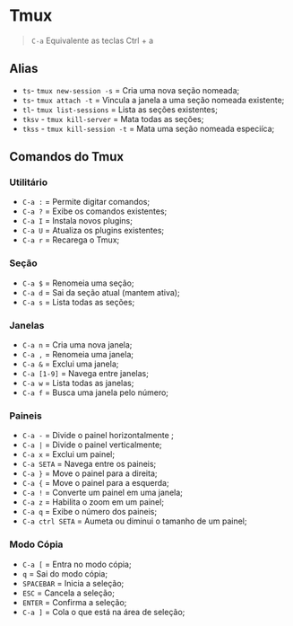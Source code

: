 # Tmux

> `C-a` Equivalente as teclas Ctrl + a

## Alias

* `ts`- `tmux new-session -s` = Cria uma nova seção nomeada;
* `ts`- `tmux attach -t` = Vincula a janela a uma seção nomeada existente;
* `tl`- `tmux list-sessions` = Lista as seções existentes;
* `tksv` - `tmux kill-server` = Mata todas as seções;
* `tkss` - `tmux kill-session -t` = Mata uma seção nomeada especiíca;

## Comandos do Tmux

### Utilitário

* `C-a :` = Permite digitar comandos;
* `C-a ?` = Exibe os comandos existentes;
* `C-a I` = Instala novos plugins;
* `C-a U` = Atualiza os plugins existentes;
* `C-a r` = Recarega o Tmux;

### Seção

* `C-a $` = Renomeia uma seção;
* `C-a d` = Sai da seção atual (mantem ativa);
* `C-a s` = Lista todas as seções;

### Janelas

* `C-a n` = Cria uma nova janela;
* `C-a ,` = Renomeia uma janela;
* `C-a &` = Exclui uma janela;
* `C-a [1-9]` = Navega entre janelas;
* `C-a w` = Lista todas as janelas;
* `C-a f` = Busca uma janela pelo número;

### Paineis

* `C-a -` = Divide o painel horizontalmente ;
* `C-a |` = Divide o painel verticalmente;
* `C-a x` = Exclui um painel;
* `C-a SETA` = Navega entre os paineis;
* `C-a }` = Move o painel para a direita;
* `C-a {` = Move o painel para a esquerda;
* `C-a !` = Converte um painel em uma janela;
* `C-a z` = Habilita o zoom em um painel;
* `C-a q` = Exibe o número dos paineis;
* `C-a ctrl SETA` = Aumeta ou diminui o tamanho de um painel;

### Modo Cópia

* `C-a [` = Entra no modo cópia;
* `q` = Sai do modo cópia;
* `SPACEBAR` = Inicia a seleção;
* `ESC` = Cancela a seleção;
* `ENTER` = Confirma a seleção;
* `C-a ]` = Cola o que está na área de seleção;